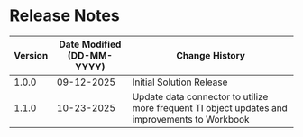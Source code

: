 # Release Notes

| Version | Date Modified (DD-MM-YYYY) | Change History |
|---------|----------------------------|----------------|
| 1.0.0   | 09-12-2025                 | Initial Solution Release |
| 1.1.0   | 10-23-2025                 | Update data connector to utilize more frequent TI object updates and improvements to Workbook |
